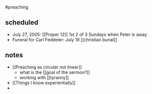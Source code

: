 #preaching
## scheduled
- July 27, 2005: [[Proper 12]] 1st 2 of 3 Sundays when Peter is away
- Funeral for Carl Feddeler: July 19 [[christian burial]]
## notes
- [[Preaching as circular not linear]]
	- what is the [[goal of the sermon?]]
	- working with [[tyranny]] 
- [[Things I know experientially]]
- 